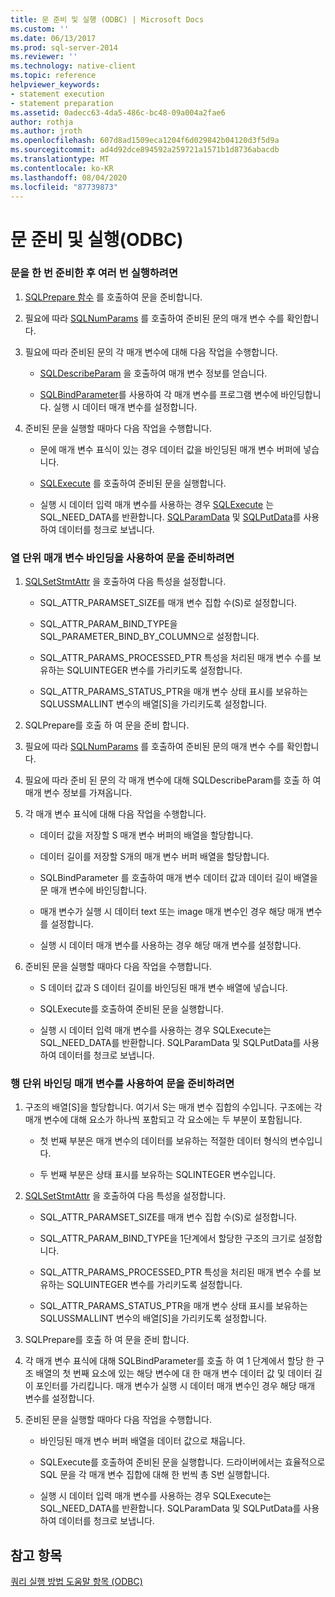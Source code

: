 ```yaml
---
title: 문 준비 및 실행 (ODBC) | Microsoft Docs
ms.custom: ''
ms.date: 06/13/2017
ms.prod: sql-server-2014
ms.reviewer: ''
ms.technology: native-client
ms.topic: reference
helpviewer_keywords:
- statement execution
- statement preparation
ms.assetid: 0adecc63-4da5-486c-bc48-09a004a2fae6
author: rothja
ms.author: jroth
ms.openlocfilehash: 607d8ad1509eca1204f6d029842b04120d3f5d9a
ms.sourcegitcommit: ad4d92dce894592a259721a1571b1d8736abacdb
ms.translationtype: MT
ms.contentlocale: ko-KR
ms.lasthandoff: 08/04/2020
ms.locfileid: "87739873"
---
```

# <a name="prepare-and-execute-a-statement-odbc"></a>문 준비 및 실행(ODBC)
    
### <a name="to-prepare-a-statement-once-and-then-execute-it-multiple-times"></a>문을 한 번 준비한 후 여러 번 실행하려면  
  
1.  [SQLPrepare 함수](https://go.microsoft.com/fwlink/?LinkId=59360) 를 호출하여 문을 준비합니다.  
  
2.  필요에 따라 [SQLNumParams](https://go.microsoft.com/fwlink/?LinkId=58404) 를 호출하여 준비된 문의 매개 변수 수를 확인합니다.  
  
3.  필요에 따라 준비된 문의 각 매개 변수에 대해 다음 작업을 수행합니다.  
  
    -   [SQLDescribeParam](../../native-client-odbc-api/sqldescribeparam.md) 을 호출하여 매개 변수 정보를 얻습니다.  
  
    -   [SQLBindParameter](../../native-client-odbc-api/sqlbindparameter.md)를 사용하여 각 매개 변수를 프로그램 변수에 바인딩합니다. 실행 시 데이터 매개 변수를 설정합니다.  
  
4.  준비된 문을 실행할 때마다 다음 작업을 수행합니다.  
  
    -   문에 매개 변수 표식이 있는 경우 데이터 값을 바인딩된 매개 변수 버퍼에 넣습니다.  
  
    -   [SQLExecute](https://go.microsoft.com/fwlink/?LinkId=58400) 를 호출하여 준비된 문을 실행합니다.  
  
    -   실행 시 데이터 입력 매개 변수를 사용하는 경우 [SQLExecute](https://go.microsoft.com/fwlink/?LinkId=58400) 는 SQL_NEED_DATA를 반환합니다. [SQLParamData](https://go.microsoft.com/fwlink/?LinkId=58405) 및 [SQLPutData](../../native-client-odbc-api/sqlputdata.md)를 사용하여 데이터를 청크로 보냅니다.  
  
### <a name="to-prepare-a-statement-with-column-wise-parameter-binding"></a>열 단위 매개 변수 바인딩을 사용하여 문을 준비하려면  
  
1.  [SQLSetStmtAttr](../../native-client-odbc-api/sqlsetstmtattr.md) 을 호출하여 다음 특성을 설정합니다.  
  
    -   SQL_ATTR_PARAMSET_SIZE를 매개 변수 집합 수(S)로 설정합니다.  
  
    -   SQL_ATTR_PARAM_BIND_TYPE을 SQL_PARAMETER_BIND_BY_COLUMN으로 설정합니다.  
  
    -   SQL_ATTR_PARAMS_PROCESSED_PTR 특성을 처리된 매개 변수 수를 보유하는 SQLUINTEGER 변수를 가리키도록 설정합니다.  
  
    -   SQL_ATTR_PARAMS_STATUS_PTR을 매개 변수 상태 표시를 보유하는 SQLUSSMALLINT 변수의 배열[S]을 가리키도록 설정합니다.  
  
2.  SQLPrepare를 호출 하 여 문을 준비 합니다.  
  
3.  필요에 따라 [SQLNumParams](https://go.microsoft.com/fwlink/?LinkId=58404) 를 호출하여 준비된 문의 매개 변수 수를 확인합니다.  
  
4.  필요에 따라 준비 된 문의 각 매개 변수에 대해 SQLDescribeParam를 호출 하 여 매개 변수 정보를 가져옵니다.  
  
5.  각 매개 변수 표식에 대해 다음 작업을 수행합니다.  
  
    -   데이터 값을 저장할 S 매개 변수 버퍼의 배열을 할당합니다.  
  
    -   데이터 길이를 저장할 S개의 매개 변수 버퍼 배열을 할당합니다.  
  
    -   SQLBindParameter 를 호출하여 매개 변수 데이터 값과 데이터 길이 배열을 문 매개 변수에 바인딩합니다.  
  
    -   매개 변수가 실행 시 데이터 text 또는 image 매개 변수인 경우 해당 매개 변수를 설정합니다.  
  
    -   실행 시 데이터 매개 변수를 사용하는 경우 해당 매개 변수를 설정합니다.  
  
6.  준비된 문을 실행할 때마다 다음 작업을 수행합니다.  
  
    -   S 데이터 값과 S 데이터 길이를 바인딩된 매개 변수 배열에 넣습니다.  
  
    -   SQLExecute를 호출하여 준비된 문을 실행합니다.  
  
    -   실행 시 데이터 입력 매개 변수를 사용하는 경우 SQLExecute는 SQL_NEED_DATA를 반환합니다. SQLParamData 및 SQLPutData를 사용하여 데이터를 청크로 보냅니다.  
  
### <a name="to-prepare-a-statement-with-row-wise-bound-parameters"></a>행 단위 바인딩 매개 변수를 사용하여 문을 준비하려면  
  
1.  구조의 배열[S]을 할당합니다. 여기서 S는 매개 변수 집합의 수입니다. 구조에는 각 매개 변수에 대해 요소가 하나씩 포함되고 각 요소에는 두 부분이 포함됩니다.  
  
    -   첫 번째 부분은 매개 변수의 데이터를 보유하는 적절한 데이터 형식의 변수입니다.  
  
    -   두 번째 부분은 상태 표시를 보유하는 SQLINTEGER 변수입니다.  
  
2.  [SQLSetStmtAttr](../../native-client-odbc-api/sqlsetstmtattr.md) 을 호출하여 다음 특성을 설정합니다.  
  
    -   SQL_ATTR_PARAMSET_SIZE를 매개 변수 집합 수(S)로 설정합니다.  
  
    -   SQL_ATTR_PARAM_BIND_TYPE을 1단계에서 할당한 구조의 크기로 설정합니다.  
  
    -   SQL_ATTR_PARAMS_PROCESSED_PTR 특성을 처리된 매개 변수 수를 보유하는 SQLUINTEGER 변수를 가리키도록 설정합니다.  
  
    -   SQL_ATTR_PARAMS_STATUS_PTR을 매개 변수 상태 표시를 보유하는 SQLUSSMALLINT 변수의 배열[S]을 가리키도록 설정합니다.  
  
3.  SQLPrepare를 호출 하 여 문을 준비 합니다.  
  
4.  각 매개 변수 표식에 대해 SQLBindParameter를 호출 하 여 1 단계에서 할당 한 구조 배열의 첫 번째 요소에 있는 해당 변수에 대 한 매개 변수 데이터 값 및 데이터 길이 포인터를 가리킵니다. 매개 변수가 실행 시 데이터 매개 변수인 경우 해당 매개 변수를 설정합니다.  
  
5.  준비된 문을 실행할 때마다 다음 작업을 수행합니다.  
  
    -   바인딩된 매개 변수 버퍼 배열을 데이터 값으로 채웁니다.  
  
    -   SQLExecute를 호출하여 준비된 문을 실행합니다. 드라이버에서는 효율적으로 SQL 문을 각 매개 변수 집합에 대해 한 번씩 총 S번 실행합니다.  
  
    -   실행 시 데이터 입력 매개 변수를 사용하는 경우 SQLExecute는 SQL_NEED_DATA를 반환합니다. SQLParamData 및 SQLPutData를 사용하여 데이터를 청크로 보냅니다.  
  
## <a name="see-also"></a>참고 항목  
 [쿼리 실행 방법 도움말 항목 &#40;ODBC&#41;](executing-queries-how-to-topics-odbc.md)  
  
  
